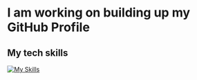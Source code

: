 # I am working on building up my GitHub Profile

## My tech skills

[![My Skills](https://skillicons.dev/icons?i=html,css,js,jquery,react,sass,tailwind,wordpress,vscode,npm,gulp,git,ps,ai&perline=7)](https://skillicons.dev)

<!--
**IT-HASAN/IT-HASAN** is a ✨ _special_ ✨ repository because its `README.md` (this file) appears on your GitHub profile.

Here are some ideas to get you started:

- 🔭 I’m currently working on ...
- 🌱 I’m currently learning ...
- 👯 I’m looking to collaborate on ...
- 🤔 I’m looking for help with ...
- 💬 Ask me about ...
- 📫 How to reach me: ...
- 😄 Pronouns: ...
- ⚡ Fun fact: ...
-->
